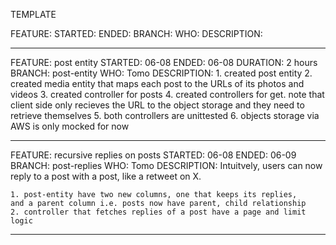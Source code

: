 TEMPLATE

FEATURE: 
STARTED:
ENDED: 
BRANCH:
WHO:
DESCRIPTION:
__________________________________________________________________

FEATURE: post entity
STARTED: 06-08
ENDED: 06-08
DURATION: 2 hours
BRANCH: post-entity
WHO: Tomo
DESCRIPTION: 
    1. created post entity
    2. created media entity that maps each post to the URLs of its
    photos and videos
    3. created controller for posts
    4. created controllers for get. note that client side only recieves 
    the URL to the object storage and they need to retrieve themselves
    5. both controllers are unittested
    6. objects storage via AWS is only mocked for now
__________________________________________________________________

FEATURE: recursive replies on posts
STARTED: 06-08
ENDED: 06-09
BRANCH: post-replies
WHO: Tomo
DESCRIPTION:
Intuitvely, users can now reply to a post with a post, like a retweet 
on X.

    1. post-entity have two new columns, one that keeps its replies, 
    and a parent column i.e. posts now have parent, child relationship
    2. controller that fetches replies of a post have a page and limit 
    logic

__________________________________________________________________

